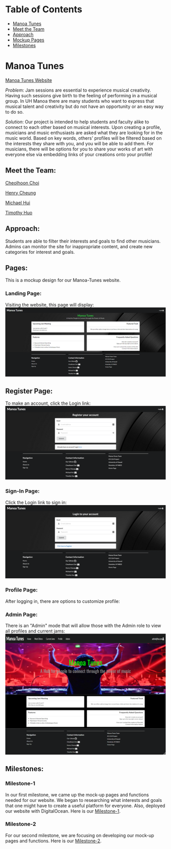 
# Table of Contents

* [Manoa Tunes](#manoa-tunes)
* [Meet the Team](#meet-the-team)
* [Approach](#approach)
* [Mockup Pages](#mockup-pages)
* [Milestones](#milestones)

# Manoa Tunes 

[Manoa Tunes Website](http://178.128.0.163/#/) <br />

_Problem_: Jam sessions are essential to experience musical creativity. Having such sessions give birth to the feeling of performing in a musical group. In UH Manoa there are many students who want to express that musical talent and creativity but do not have an opportunity or an easy way to do so.

_Solution_: Our project is intended to help students and faculty alike to connect to each other based on musical interests. Upon creating a profile, musicians and music enthusiasts are asked what they are looking for in the music world. Based on key words, others' profiles will be filtered based on the interests they share with you, and you will be able to add them. For musicians, there will be options for you to share your works of art with everyone else via embedding links of your creations onto your profile!

## Meet the Team:

[Cheolhoon Choi](https://cheolhoon.github.io) <br />

[Henry Cheung](https://khhc.github.io) <br />

[Michael Hui](https://huimichael.github.io/) <br />

[Timothy Huo](https://timothyhuo1.github.io) <br />

## Approach: 
Students are able to filter their interests and goals to find other musicians. <br /> 
Admins can monitor the site for inappropriate content, and create new categories for interest and goals. <br /> 
 
## Pages:
This is a mockup design for our Manoa-Tunes website.

### Landing Page:
Visiting the website, this page will display: <br />
<img src="images/landing.png">

## Register Page:
To make an account, click the Login link: <br />
<img src="images/register.png">

### Sign-In Page:
Click the Login link to sign in: <br />
<img src="images/login.png">

### Profile Page:
After logging in, there are options to customize profile: <br />

### Admin Page:
There is an "Admin" mode that will allow those with the Admin role to view all profiles and current jams: <br />
<img src="images/AdminLanding.png">

## Milestones: 

### Milestone-1
In our first milestone, we came up the mock-up pages and functions needed for our website. We began to researching what interests and goals that one might have to create a useful platform for everyone. Also, deployed our website with DigitalOcean. Here is our [Milestone-1](https://github.com/manoa-tunes/manoa-tunes/projects/1).
### Milestone-2

For our second milestone, we are focusing on developing our mock-up pages and functions. Here is our [Milestone-2](https://github.com/manoa-tunes/manoa-tunes/projects/2).


